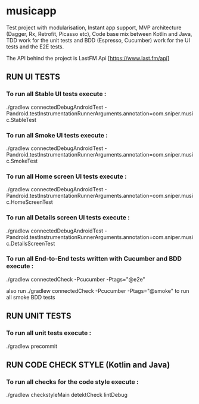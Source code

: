 # musicapp
Test project with modularisation, Instant app support, MVP architecture (Dagger, Rx, Retrofit, Picasso etc), Code base mix between Kotlin and Java, TDD work for the unit tests and BDD (Espresso, Cucumber) work for the UI tests and the E2E tests. 

The API behind the project is LastFM Api [https://www.last.fm/api]

## RUN UI TESTS

### To run all Stable UI tests execute : 

./gradlew connectedDebugAndroidTest -Pandroid.testInstrumentationRunnerArguments.annotation=com.sniper.music.StableTest

### To run all Smoke UI tests execute : 

./gradlew connectedDebugAndroidTest -Pandroid.testInstrumentationRunnerArguments.annotation=com.sniper.music.SmokeTest

### To run all Home screen UI tests execute : 

./gradlew connectedDebugAndroidTest -Pandroid.testInstrumentationRunnerArguments.annotation=com.sniper.music.HomeScreenTest

### To run all Details screen UI tests execute : 

./gradlew connectedDebugAndroidTest -Pandroid.testInstrumentationRunnerArguments.annotation=com.sniper.music.DetailsScreenTest

### To run all End-to-End tests written with Cucumber and BDD execute : 

./gradlew connectedCheck -Pcucumber -Ptags="@e2e" 

also run ./gradlew connectedCheck -Pcucumber -Ptags="@smoke" to run all smoke BDD tests

## RUN UNIT TESTS

### To run all unit tests execute : 

./gradlew precommit

## RUN CODE CHECK STYLE (Kotlin and Java)

### To run all checks for the code style execute : 

./gradlew checkstyleMain detektCheck lintDebug




